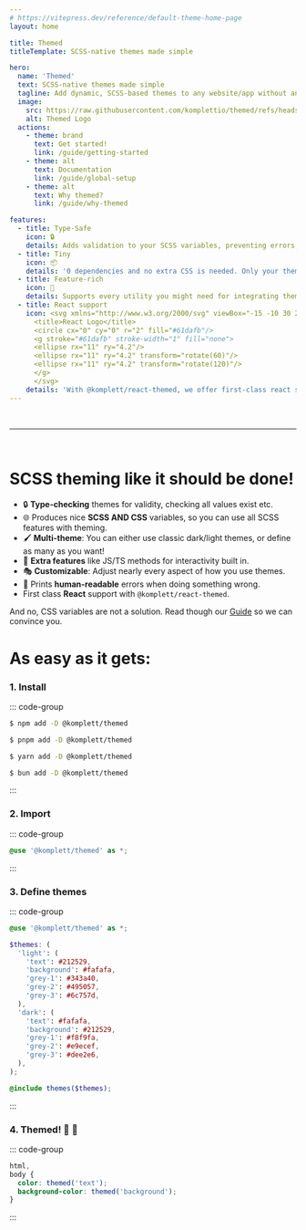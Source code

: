 ```yaml
---
# https://vitepress.dev/reference/default-theme-home-page
layout: home

title: Themed
titleTemplate: SCSS-native themes made simple

hero:
  name: 'Themed'
  text: SCSS-native themes made simple
  tagline: Add dynamic, SCSS-based themes to any website/app without any struggle.
  image:
    src: https://raw.githubusercontent.com/komplettio/themed/refs/heads/main/assets/themed-logo.png
    alt: Themed Logo
  actions:
    - theme: brand
      text: Get started!
      link: /guide/getting-started
    - theme: alt
      text: Documentation
      link: /guide/global-setup
    - theme: alt
      text: Why themed?
      link: /guide/why-themed

features:
  - title: Type-Safe
    icon: 🔒
    details: Adds validation to your SCSS variables, preventing errors, half-defined themes and so on!
  - title: Tiny
    icon: 📦
    details: '0 dependencies and no extra CSS is needed. Only your theme is included in the build!'
  - title: Feature-rich
    icon: 🚀
    details: Supports every utility you might need for integrating themes into your app nicely.
  - title: React support
    icon: <svg xmlns="http://www.w3.org/2000/svg" viewBox="-15 -10 30 20">
      <title>React Logo</title>
      <circle cx="0" cy="0" r="2" fill="#61dafb"/>
      <g stroke="#61dafb" stroke-width="1" fill="none">
      <ellipse rx="11" ry="4.2"/>
      <ellipse rx="11" ry="4.2" transform="rotate(60)"/>
      <ellipse rx="11" ry="4.2" transform="rotate(120)"/>
      </g>
      </svg>
    details: 'With @komplett/react-themed, we offer first-class react support.'
---
```


<script setup>
  import ReactLogo from '.vitepress/theme/components/ReactLogo.vue'
</script>

<br />

---

<br />

# SCSS theming like it should be done!

- 🔒 **Type-checking** themes for validity, checking all values exist etc.
- 🌐 Produces nice **SCSS AND CSS** variables, so you can use all SCSS features with theming.
- 🖌 **Multi-theme**: You can either use classic dark/light themes, or define as many as you want!
- 🚀 **Extra features** like JS/TS methods for interactivity built in.
- 🎭 **Customizable**: Adjust nearly every aspect of how you use themes.
- 🌈 Prints **human-readable** errors when doing something wrong.
- <ReactLogo /> First class **React** support with `@komplett/react-themed`.

And no, CSS variables are not a solution. Read though our [Guide](/guide/why-themed) so we can convince you.

# As easy as it gets:

### 1. Install

::: code-group

```sh [npm]
$ npm add -D @komplett/themed
```

```sh [pnpm]
$ pnpm add -D @komplett/themed
```

```sh [yarn]
$ yarn add -D @komplett/themed
```

```sh [bun]
$ bun add -D @komplett/themed
```

:::

### 2. Import

::: code-group

```scss [style.scss] {1}
@use '@komplett/themed' as *;
```

:::

### 3. Define themes

::: code-group

```scss [style.scss] {3-20}
@use '@komplett/themed' as *;

$themes: (
  'light': (
    'text': #212529,
    'background': #fafafa,
    'grey-1': #343a40,
    'grey-2': #495057,
    'grey-3': #6c757d,
  ),
  'dark': (
    'text': #fafafa,
    'background': #212529,
    'grey-1': #f8f9fa,
    'grey-2': #e9ecef,
    'grey-3': #dee2e6,
  ),
);

@include themes($themes);
```

:::

### 4. Themed! :tada: :rocket:

::: code-group

```scss [style.scss] {23-27}
html,
body {
  color: themed('text');
  background-color: themed('background');
}
```

:::
